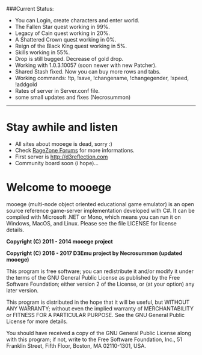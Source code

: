 ###Current Status:
* You can Login, create characters and enter world.
* The Fallen Star quest working in 99%.
* Legacy of Cain quest working in 20%.
* A Shattered Crown quest working in 0%.
* Reign of the Black King quest working in 5%.
* Skills working in 55%.
* Drop is still bugged. Decrease of gold drop.
* Working with 1.0.3.10057 (soon newer with new Patcher).
* Shared Stash fixed. Now you can buy more rows and tabs.
* Working commands: !tp, !save, !changename, !changegender, !speed, !addgold
* Rates of server in Server.conf file.
* some small updates and fixes (Necrosummon)

***

# Stay awhile and listen

* All sites about mooege is dead, sorry :)
* Check [RageZone Forums](http://ragezone.com/) for more informations.
* First server is http://d3reflection.com
* Community board soon (i hope)...

# Welcome to mooege

mooege (multi-node object oriented educational game emulator) is an open source reference game-server implementation
developed with C#. It can be compiled with Microsoft .NET or Mono, which means you can run it on Windows, MacOS, 
and Linux. Please see the file LICENSE for license details.

**Copyright (C) 2011 - 2014 mooege project**

**Copyright (C) 2016 - 2017 D3Emu project by Necrosummon (updated mooege)**

This program is free software; you can redistribute it and/or
modify it under the terms of the GNU General Public License
as published by the Free Software Foundation; either version 2
of the License, or (at your option) any later version.

This program is distributed in the hope that it will be useful,
but WITHOUT ANY WARRANTY; without even the implied warranty of
MERCHANTABILITY or FITNESS FOR A PARTICULAR PURPOSE.  See the
GNU General Public License for more details.

You should have received a copy of the GNU General Public License
along with this program; if not, write to the Free Software
Foundation, Inc., 51 Franklin Street, Fifth Floor, Boston, MA  02110-1301, USA.
